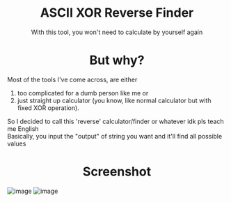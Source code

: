 <div align="center">
  
# ASCII XOR Reverse Finder

With this tool, you won't need to calculate by yourself again

# But why?
</div>

Most of the tools I've come across, are either

1. too complicated for a dumb person like me or
2. just straight up calculator (you know, like normal calculator but with fixed XOR operation).

  
So I decided to call this 'reverse' calculator/finder or whatever idk pls teach me English  
Basically, you input the "output" of string you want and it'll find all possible values

<div align="center">
  
# Screenshot
</div>

![image](https://github.com/Meonako/ascii-xor/assets/76484203/b45761c4-b77a-4069-9c4c-91177cf45903)
![image](https://github.com/Meonako/ascii-xor/assets/76484203/d871f2a1-0418-4016-a2b0-7f7b109e1f8a)
